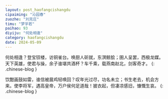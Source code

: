 ```yaml
---
layout: post_haofangcishangdu
cipaiming: "沁园春"
zuozhe: "刘克庄"
timu: "梦孚若"
paihao: 93
diyiju: "何处相逢"
category: haofangcishangdu
date: 2024-05-09
---
```


何处相逢？登宝钗楼，访铜雀台。唤厨人斫就，东溟鲸脍；圉人呈罢，西极龙媒。天下英雄，使君与操，余子谁堪共酒杯？车千乘，载燕南赵北，剑客奇才。
{: .chinese-blog }

饮酣画鼓如雷，谁信被晨鸡轻唤回？叹年光过尽，功名未立；书生老去，机会方来。使李将军，遇高皇帝，万户侯何足道哉！披衣起，但凄凉感旧，慷慨生哀。
{: .chinese-blog }

